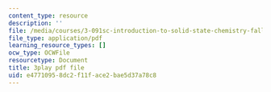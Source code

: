 ```yaml
---
content_type: resource
description: ''
file: /media/courses/3-091sc-introduction-to-solid-state-chemistry-fall-2010/e47710958dc2f11face2bae5d37a78c8_K30HeE8fEq8.pdf
file_type: application/pdf
learning_resource_types: []
ocw_type: OCWFile
resourcetype: Document
title: 3play pdf file
uid: e4771095-8dc2-f11f-ace2-bae5d37a78c8
---
```

